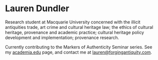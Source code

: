# Lauren Dundler

Research student at Macquarie University concerned with the illicit antiquities trade, art crime and cultural heritage law; the ethics of cultural heritage, provenance and academic practice; cultural heritage policy development and implementation; provenance research.

Currently contributing to the Markers of Authenticity Seminar series.
See my [academia.edu](https://mq.academia.edu/LaurenDundler) page, and contact me at [lauren@forgingantiquity.com](mailto:lauren@forgingantiquity.com).
